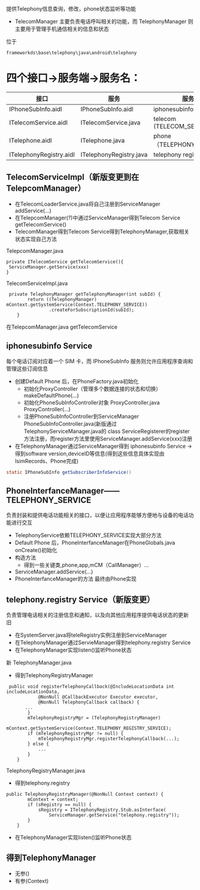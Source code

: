 
提供Telephony信息查询，修改，phone状态监听等功能
- TelecomManager 主要负责电话呼叫相关的功能，而 TelephonyManager 则主要用于管理手机通信相关的信息和状态

位于
```
frameworkds\base\telephony\java\android\telephony
```
# 四个接口->服务端->服务名：
| 接口                      | 服务               | 服务名            |
|--------------------------|-------------------|-------------------|
| IPhoneSubInfo.aidl   |IPhoneSubInfo.aidl  |  iphonesubinfo   |
| ITelecomService.aidl     | ITelecomService.java    | telecom (TELECOM_SERVICE)   |
| ITelephone.aidl          | ITelephone.java         | phone （TELEPHONY_SERVICE）        |
|    ITelephonyRegistry.aidl   |   ITelephonyRegistry.java    | telephony registry |


## TelecomServiceImpl（新版变更到在TelepcomManager）
 
- 在TelecomLoaderService.java将自己注册到ServiceManager	addService(...)
- 在TelepcomManager(?)中通过ServiceManager得到Telecom Service  getTelecomService()
- TelecomManager得到Telecom Service得到TelephonyManager,获取相关状态实现自己方法

TelepcomManager.java
```
private ITelecomService getTelecomService(){
 ServiceManager.getService(xxx)
}
```
TelecomServiceImpl.java
```
 private TelephonyManager getTelephonyManager(int subId) {
        return ((TelephonyManager) mContext.getSystemService(Context.TELEPHONY_SERVICE))
                .createForSubscriptionId(subId);
    }
```

在TelepcomManager.java  getTelecomService
## iphonesubinfo Service
每个电话订阅对应着一个 SIM 卡，而 IPhoneSubInfo 服务则允许应用程序查询和管理这些订阅信息
- 创建Default Phone 后，在PhoneFactory.java初始化
  + 初始化ProxyController（管理多个数据连接的状态和切换）makeDefaultPhone(...)
  + 初始化PhoneSubInfoController对象  ProxyController.java ProxyController(...)
  + 注册PhoneSubInfoController到ServiceManager PhoneSubInfoController.java(新版通过TelephonyServiceManager.java的 class ServiceRegisterer的register方法注册，而register方法里使用ServiceManager.addService(xxx)注册 
- 在TelephonyManager通过ServiceManager得到 iphonesubinfo Service ->得到software version,deviceID等信息(得到这些信息具体实现由IsimRecords、Phone完成)
```java
static IPhoneSubInfo getSubscriberInfoService()
```
## PhoneInterfanceManager——TELEPHONY_SERVICE 
负责封装和提供电话功能相关的接口，以便让应用程序能够方便地与设备的电话功能进行交互
- TelephonyService依赖TELEPHONY_SERVICE实现大部分方法
- Default Phone 后，PhoneInterfanceManager在PhoneGlobals.java onCreate()初始化
- 构造方法
  + 得到一些关键类,phone,app,mCM（CallManager）...
- ServiceManager.addService(...)
- PhoneInterfanceManager的方法 最终由Phone实现

## telephony.registry Service（新版变更）

负责管理电话相关的注册信息和通知，以及向其他应用程序提供电话状态的更新
旧
- 在SystemServer.java将teleRegistry实例注册到ServiceManager
- 在TelephonyManager通过ServieManager得到telephony.registry Service
- 在TelephonyManager实现listen()监听Phone状态

新
TelephonyManager.java
- 得到TelephonyRegistryManager
```
 public void registerTelephonyCallback(@IncludeLocationData int includeLocationData,
            @NonNull @CallbackExecutor Executor executor,
            @NonNull TelephonyCallback callback) {
       ...
        }
        mTelephonyRegistryMgr = (TelephonyRegistryManager)
                mContext.getSystemService(Context.TELEPHONY_REGISTRY_SERVICE);
        if (mTelephonyRegistryMgr != null) {
            mTelephonyRegistryMgr.registerTelephonyCallback(...);
        } else {
            ...
        }
    }
```
TelephonyRegistryManager.java
- 得到telephony.registry
```
public TelephonyRegistryManager(@NonNull Context context) {
        mContext = context;
        if (sRegistry == null) {
            sRegistry = ITelephonyRegistry.Stub.asInterface(
                ServiceManager.getService("telephony.registry"));
        }
    }
```
- 在TelephonyManager实现listen()监听Phone状态

## 得到TelephonyManager
- 无参()
- 有参(Context)

